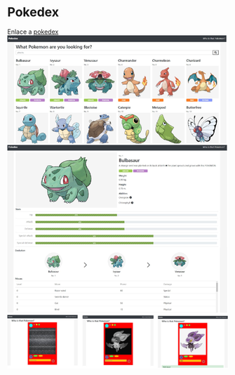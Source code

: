 <h1>Pokedex</h1>
Enlace a <a href="https://pokedex-558a8.web.app/">pokedex</a>



<img src="./public/images/res.png">
<img src="./public/images/f.png">
